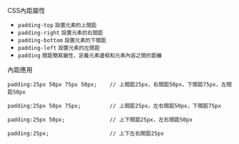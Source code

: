 CSS內距屬性
- `padding-top` <small>設置元素的上間距</small>
- `padding-right` <small>設置元素的右間距</small>
- `padding-bottom` <small>設置元素的下間距</small>
- `padding-left` <small>設置元素的左間距</small>
- `padding` <small>間距簡寫屬性，定義元素邊框和元素內容之間的距離</small>

內距應用
```
padding:25px 50px 75px 50px;	// 上間距25px，右間距50px，下間距75px，左間距50px
```

```
padding:25px 50px 75px;			// 上間距25px，左右間距50px，下間距75px
```

```
padding:25px 50px;				// 上下間距25px，左右間距50px
```

```
padding:25px;					// 上下左右間距25px
```